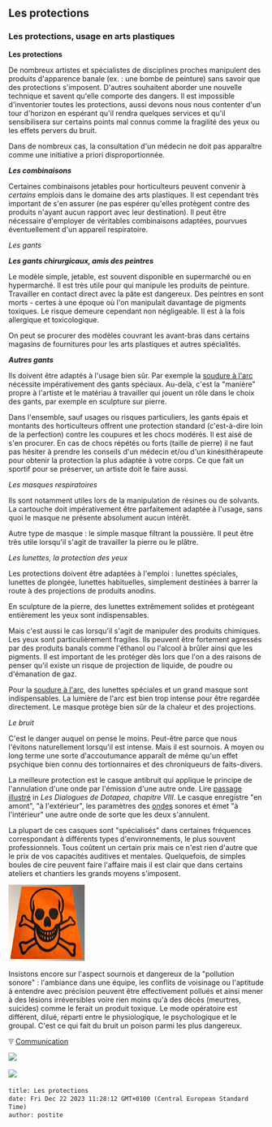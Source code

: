 ## Les protections
### Les protections, usage en arts plastiques
 **Les protections**  

De nombreux artistes et spécialistes de disciplines proches manipulent des produits d'apparence banale (ex. : une bombe de peinture) sans savoir que des protections s'imposent. D'autres souhaitent aborder une nouvelle technique et savent qu'elle comporte des dangers. Il est impossible d'inventorier toutes les protections, aussi devons nous nous contenter d'un tour d'horizon en espérant qu'il rendra quelques services et qu'il sensibilisera sur certains points mal connus comme la fragilité des yeux ou les effets pervers du bruit.

Dans de nombreux cas, la consultation d'un médecin ne doit pas apparaître comme une initiative a priori disproportionnée.

**_Les combinaisons_**

Certaines combinaisons jetables pour horticulteurs peuvent convenir à _certains_ emplois dans le domaine des arts plastiques. Il est cependant très important de s'en assurer (ne pas espérer qu'elles protègent contre des produits n'ayant aucun rapport avec leur destination). Il peut être nécessaire d'employer de véritables combinaisons adaptées, pourvues éventuellement d'un appareil respiratoire.

_Les gants_

**_Les gants chirurgicaux, amis des peintres_**

Le modèle simple, jetable, est souvent disponible en supermarché ou en hypermarché. Il est très utile pour qui manipule les produits de peinture. Travailler en contact direct avec la pâte est dangereux. Des peintres en sont morts - certes à une époque où l'on manipulait davantage de pigments toxiques. Le risque demeure cependant non négligeable. Il est à la fois allergique et toxicologique.

On peut se procurer des modèles couvrant les avant-bras dans certains magasins de fournitures pour les arts plastiques et autres spécialités.

**_Autres gants_**

Ils doivent être adaptés à l'usage bien sûr. Par exemple la [soudure à l'arc](soudurearc.html) nécessite impérativement des gants spéciaux. Au-delà, c'est la "manière" propre à l'artiste et le matériau à travailler qui jouent un rôle dans le choix des gants, par exemple en sculpture sur pierre.

Dans l'ensemble, sauf usages ou risques particuliers, les gants épais et montants des horticulteurs offrent une protection standard (c'est-à-dire loin de la perfection) contre les coupures et les chocs modérés. Il est aisé de s'en procurer. En cas de chocs répétés ou forts (taille de pierre) il ne faut pas hésiter à prendre les conseils d'un médecin et/ou d'un kinésithérapeute pour obtenir la protection la plus adaptée à votre corps. Ce que fait un sportif pour se préserver, un artiste doit le faire aussi.

_Les masques respiratoires_

Ils sont notamment utiles lors de la manipulation de résines ou de solvants. La cartouche doit impérativement être parfaitement adaptée à l'usage, sans quoi le masque ne présente absolument aucun intérêt.

Autre type de masque : le simple masque filtrant la poussière. Il peut être très utile lorsqu'il s'agit de travailler la pierre ou le plâtre.

_Les lunettes, la protection des yeux_

Les protections doivent être adaptées à l'emploi : lunettes spéciales, lunettes de plongée, lunettes habituelles, simplement destinées à barrer la route à des projections de produits anodins.

En sculpture de la pierre, des lunettes extrêmement solides et protégeant entièrement les yeux sont indispensables.

Mais c'est aussi le cas lorsqu'il s'agit de manipuler des produits chimiques. Les yeux sont particulièrement fragiles. Ils peuvent être fortement agressés par des produits banals comme l'éthanol ou l'alcool à brûler ainsi que les pigments. Il est important de les protéger dès lors que l'on a des raisons de penser qu'il existe un risque de projection de liquide, de poudre ou d'émanation de gaz.

Pour la [soudure à l'arc](soudurearc.html), des lunettes spéciales et un grand masque sont indispensables. La lumière de l'arc est bien trop intense pour être regardée directement. Le masque protège bien sûr de la chaleur et des projections.

_Le bruit_

C'est le danger auquel on pense le moins. Peut-être parce que nous l'évitons naturellement lorsqu'il est intense. Mais il est sournois. A moyen ou long terme une sorte d'accoutumance apparaît de même qu'un effet psychique bien connu des tortionnaires et des chroniqueurs de faits-divers.

La meilleure protection est le casque antibruit qui applique le principe de l'annulation d'une onde par l'émission d'une autre onde. Lire [passage illustré](chap08interferences.html#cumulannul) in _Les Dialogues de Dotapea, chapitre VIII_. Le casque enregistre "en amont", "à l'extérieur", les paramètres des [ondes](onde.html) sonores et émet "à l'intérieur" une autre onde de sorte que les deux s'annulent.

La plupart de ces casques sont "spécialisés" dans certaines fréquences correspondant à différents types d'environnements, le plus souvent professionnels. Tous coûtent un certain prix mais ce n'est rien d'autre que le prix de vos capacités auditives et mentales. Quelquefois, de simples boules de cire peuvent faire l'affaire mais il est clair que dans certains ateliers et chantiers les grands moyens s'imposent.

![](images/toxiqueversionweb.jpg)

Insistons encore sur l'aspect sournois et dangereux de la "pollution sonore" : l'ambiance dans une équipe, les conflits de voisinage ou l'aptitude à entendre avec précision peuvent être effectivement pollués et ainsi mener à des lésions irréversibles voire rien moins qu'à des décès (meurtres, suicides) comme le ferait un produit toxique. Le mode opératoire est différent, dilué, réparti entre le physiologique, le psychologique et le groupal. C'est ce qui fait du bruit un poison parmi les plus dangereux.



![](images/flechebas.gif) [Communication](http://www.artrealite.com/annonceurs.htm) 

[![](https://cbonvin.fr/sites/regie.artrealite.com/visuels/campagne1.png)](index-2.html#20131014)

![](https://cbonvin.fr/sites/regie.artrealite.com/visuels/campagne2.png)
```
title: Les protections
date: Fri Dec 22 2023 11:28:12 GMT+0100 (Central European Standard Time)
author: postite
```
